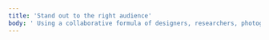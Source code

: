 ```yaml
---
title: 'Stand out to the right audience'
body: ' Using a collaborative formula of designers, researchers, photographers, videographers, and copywriters, we’ll build and extend your brand in digital places. '
---
```


